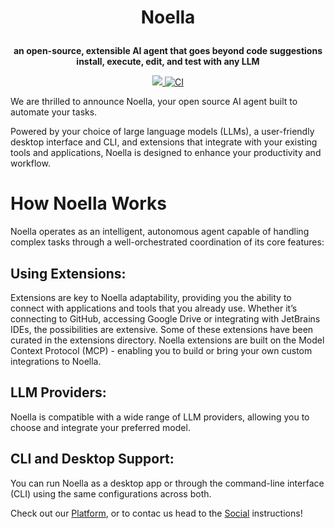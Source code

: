 <h1 align="center">


Noella

</h1>

<p align="center">
  <strong>an open-source, extensible AI agent that goes beyond code suggestions<br>install, execute, edit, and test with any LLM</strong>
</p>

<p align="center">
  <a href="https://opensource.org/licenses/Apache-2.0">
    <img src="https://img.shields.io/badge/License-Apache_2.0-blue.svg">
  </a>
  <a href="https://github.com/NoellaDev/Noel">
     <img src="https://img.shields.io/github/actions/workflow/status/block/goose/ci.yml?branch=main" alt="CI">
  </a>
</p>

We are thrilled to announce Noella, your open source AI agent built to automate your tasks.

Powered by your choice of large language models (LLMs), a user-friendly desktop interface and CLI, and extensions that integrate with your existing tools and applications, Noella is designed to enhance your productivity and workflow.

# How Noella Works
Noella operates as an intelligent, autonomous agent capable of handling complex tasks through a well-orchestrated coordination of its core features:

## Using Extensions: 
Extensions are key to Noella adaptability, providing you the ability to connect with applications and tools that you already use. Whether it’s connecting to GitHub, accessing Google Drive or integrating with JetBrains IDEs, the possibilities are extensive. Some of these extensions have been curated in the extensions directory. Noella extensions are built on the Model Context Protocol (MCP) - enabling you to build or bring your own custom integrations to Noella.

## LLM Providers: 
Noella is compatible with a wide range of LLM providers, allowing you to choose and integrate your preferred model.

## CLI and Desktop Support: 
You can run Noella as a desktop app or through the command-line interface (CLI) using the same configurations across both.

Check out our [Platform](https://noella.fun), or to contac us head to the [Social](https://x.com/noelladotfun) instructions!

